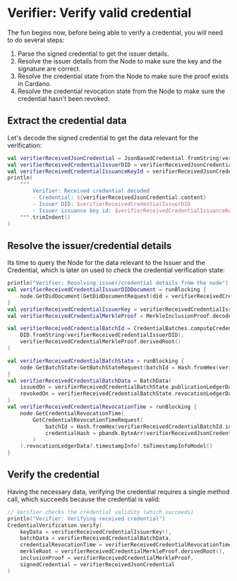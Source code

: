 # Verifier: Verify valid credential

The fun begins now, before being able to verify a credential, you will need to do several steps:
1. Parse the signed credential to get the issuer details.
2. Resolve the issuer details from the Node to make sure the key and the signature are correct.
3. Resolve the credential state from the Node to make sure the proof exists in Cardano.
4. Resolve the credential revocation state from the Node to make sure the credential hasn't been revoked.

## Extract the credential data

Let's decode the signed credential to get the data relevant for the verification:

```kotlin
val verifierReceivedJsonCredential = JsonBasedCredential.fromString(verifierReceivedCredential.encodedCredential)
val verifierReceivedCredentialIssuerDID = verifierReceivedJsonCredential.content.getString("issuerDid")!!
val verifierReceivedCredentialIssuanceKeyId = verifierReceivedJsonCredential.content.getString("issuanceKeyId")!!
println(
    """
        Verifier: Received credential decoded
        - Credential: ${verifierReceivedJsonCredential.content}
        - Issuer DID: $verifierReceivedCredentialIssuerDID
        - Issuer issuance key id: $verifierReceivedCredentialIssuanceKeyId
    """.trimIndent()
)
```


## Resolve the issuer/credential details

Its time to query the Node for the data relevant to the Issuer and the Credential, which is later on used to check the credential verification state:

```kotlin
println("Verifier: Resolving issuer/credential details from the node")
val verifierReceivedCredentialIssuerDIDDocument = runBlocking {
    node.GetDidDocument(GetDidDocumentRequest(did = verifierReceivedCredentialIssuerDID)).document!!
}
val verifierReceivedCredentialIssuerKey = verifierReceivedCredentialIssuerDIDDocument.findPublicKey(verifierReceivedCredentialIssuanceKeyId)
val verifierReceivedCredentialMerkleProof = MerkleInclusionProof.decode(verifierReceivedCredential.encodedMerkleProof)

val verifierReceivedCredentialBatchId = CredentialBatches.computeCredentialBatchId(
    DID.fromString(verifierReceivedCredentialIssuerDID),
    verifierReceivedCredentialMerkleProof.derivedRoot()
)

val verifierReceivedCredentialBatchState = runBlocking {
    node.GetBatchState(GetBatchStateRequest(batchId = Hash.fromHex(verifierReceivedCredentialBatchId.id).hexValue()))
}
val verifierReceivedCredentialBatchData = BatchData(
    issuedOn = verifierReceivedCredentialBatchState.publicationLedgerData?.timestampInfo?.toTimestampInfoModel()!!,
    revokedOn = verifierReceivedCredentialBatchState.revocationLedgerData?.timestampInfo?.toTimestampInfoModel()
)
val verifierReceivedCredentialRevocationTime = runBlocking {
    node.GetCredentialRevocationTime(
        GetCredentialRevocationTimeRequest(
            batchId = Hash.fromHex(verifierReceivedCredentialBatchId.id).hexValue(),
            credentialHash = pbandk.ByteArr(verifierReceivedJsonCredential.hash().value.toByteArray())
        )
    ).revocationLedgerData?.timestampInfo?.toTimestampInfoModel()
}
```


## Verify the credential

Having the necessary data, verifying the credential requires a single method call, which succeeds because the credential is valid:

```kotlin
// Verifier checks the credential validity (which succeeds)
println("Verifier: Verifying received credential")
CredentialVerification.verify(
    keyData = verifierReceivedCredentialIssuerKey!!,
    batchData = verifierReceivedCredentialBatchData,
    credentialRevocationTime = verifierReceivedCredentialRevocationTime,
    merkleRoot = verifierReceivedCredentialMerkleProof.derivedRoot(),
    inclusionProof = verifierReceivedCredentialMerkleProof,
    signedCredential = verifierReceivedJsonCredential
)
```

